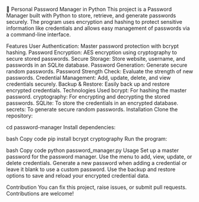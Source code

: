 🔐 Personal Password Manager in Python
This project is a Password Manager built with Python to store, retrieve, and generate passwords securely. The program uses encryption and hashing to protect sensitive information like credentials and allows easy management of passwords via a command-line interface.

Features
User Authentication: Master password protection with bcrypt hashing.
Password Encryption: AES encryption using cryptography to secure stored passwords.
Secure Storage: Store website, username, and passwords in an SQLite database.
Password Generation: Generate secure random passwords.
Password Strength Check: Evaluate the strength of new passwords.
Credential Management: Add, update, delete, and view credentials securely.
Backup & Restore: Easily back up and restore encrypted credentials.
Technologies Used
bcrypt: For hashing the master password.
cryptography: For encrypting and decrypting the stored passwords.
SQLite: To store the credentials in an encrypted database.
secrets: To generate secure random passwords.
Installation
Clone the repository:

cd password-manager
Install dependencies:

bash
Copy code
pip install bcrypt cryptography
Run the program:

bash
Copy code
python password_manager.py
Usage
Set up a master password for the password manager.
Use the menu to add, view, update, or delete credentials.
Generate a new password when adding a credential or leave it blank to use a custom password.
Use the backup and restore options to save and reload your encrypted credential data.

Contribution
You can fix this project, raise issues, or submit pull requests. Contributions are welcome!
